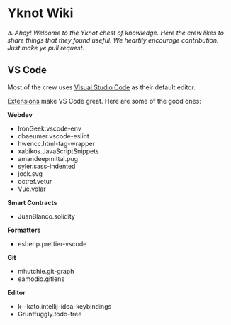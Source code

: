 # Yknot Wiki

⚓ _Ahoy! Welcome to the Yknot chest of knowledge. Here the crew likes to share things that they found useful. We heartily encourage contribution. Just make ye pull request._

## VS Code

Most of the crew uses [Visual Studio Code](https://code.visualstudio.com/) as their default editor.

[Extensions](https://marketplace.visualstudio.com/VSCode) make VS Code great. Here are some of the good ones:

**Webdev**

- IronGeek.vscode-env
- dbaeumer.vscode-eslint
- hwencc.html-tag-wrapper
- xabikos.JavaScriptSnippets
- amandeepmittal.pug
- syler.sass-indented
- jock.svg
- octref.vetur
- Vue.volar

**Smart Contracts**

- JuanBlanco.solidity

**Formatters**

- esbenp.prettier-vscode

**Git**

- mhutchie.git-graph
- eamodio.gitlens

**Editor**

- k--kato.intellij-idea-keybindings
- Gruntfuggly.todo-tree
